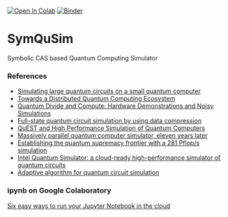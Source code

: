 [![Open In Colab](https://colab.research.google.com/assets/colab-badge.svg)](https://colab.research.google.com/github/prince-ph0en1x/DisQC/blob/master)
[![Binder](https://mybinder.org/badge_logo.svg)](https://mybinder.org/v2/gh/prince-ph0en1x/DisQC/master)

# SymQuSim
Symbolic CAS based Quantum Computing Simulator

### References
* [Simulating large quantum circuits on a small quantum computer](https://arxiv.org/abs/1904.00102)
* [Towards a Distributed Quantum Computing Ecosystem](https://arxiv.org/abs/2002.11808) 
* [Quantum Divide and Compute: Hardware Demonstrations and Noisy Simulations](https://arxiv.org/abs/2005.12874)
* [Full-state quantum circuit simulation by using data compression](https://dl.acm.org/doi/10.1145/3295500.3356155)
* [QuEST and High Performance Simulation of Quantum Computers](https://www.nature.com/articles/s41598-019-47174-9)
* [Massively parallel quantum computer simulator, eleven years later](https://www.sciencedirect.com/science/article/pii/S0010465518303977)
* [Establishing the quantum supremacy frontier with a 281 Pflop/s simulation](https://iopscience.iop.org/article/10.1088/2058-9565/ab7eeb)
* [Intel Quantum Simulator: a cloud-ready high-performance simulator of quantum circuits](https://iopscience.iop.org/article/10.1088/2058-9565/ab8505)
* [Adaptive algorithm for quantum circuit simulation](https://journals.aps.org/pra/abstract/10.1103/PhysRevA.101.042335)

### ipynb on Google Colaboratory 
[Six easy ways to run your Jupyter Notebook in the cloud](https://www.dataschool.io/cloud-services-for-jupyter-notebook/)
